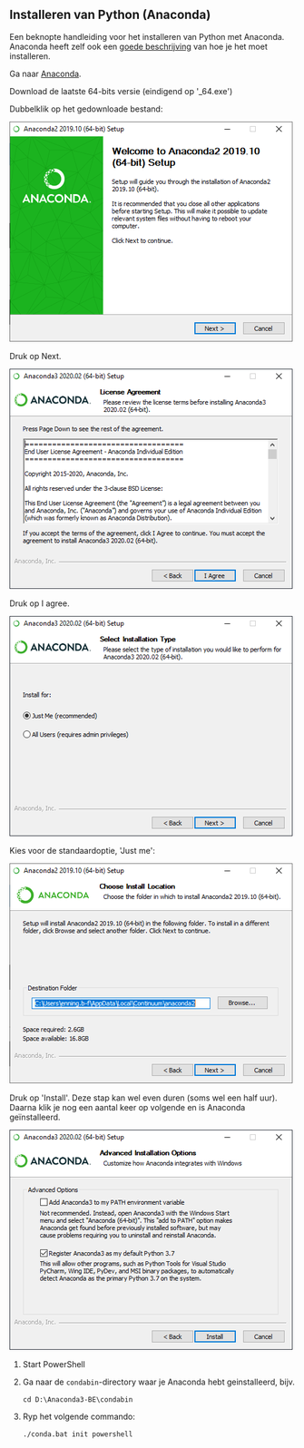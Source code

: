 ## Installeren van Python (Anaconda)


Een beknopte handleiding voor het installeren van Python met Anaconda. Anaconda heeft zelf ook een [goede beschrijving](https://www.datacamp.com/community/tutorials/installing-anaconda-windows) van hoe je het moet installeren.

Ga naar [Anaconda](https://www.anaconda.com/download/).

Download de laatste 64-bits versie (eindigend op '_64.exe')

Dubbelklik op het gedownloade bestand:

![Screenshot](../img/img-9-1bbdafbb91254cc6876c00f6d2db11f6.png)

Druk op Next.

![Screenshot](../img/img-9-419ee59317684063b140d1a61476f0d5.png)

Druk op I agree.

![Screenshot](../img/img-9-3fe53caf731a44e7a224c778cb94c6a4.png)

Kies voor de standaardoptie, 'Just me':

![Screenshot](../img/img-9-79e3e48df9aa4d48aa324def9dfaf706.png)

Druk op 'Install'. Deze stap kan wel even duren (soms wel een half uur). Daarna klik je nog een aantal keer op volgende en is Anaconda geïnstalleerd.

![Screenshot](../img/img-9-594804fe5e6b468cab6faf76e04e5d34.png)


1. Start PowerShell
1. Ga naar de ```condabin```-directory waar je Anaconda hebt geinstalleerd, bijv.

    ```
    cd D:\Anaconda3-BE\condabin
    ```

1. Ryp het volgende commando:

    ```
    ./conda.bat init powershell
    ```
